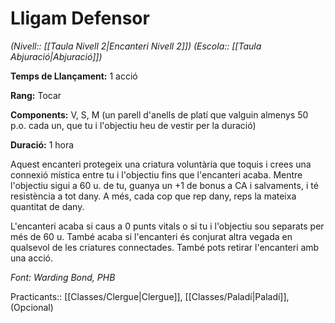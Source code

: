 # Lligam Defensor

*(Nivell:: [[Taula Nivell 2|Encanteri Nivell 2]]) (Escola:: [[Taula Abjuració|Abjuració]])*

**Temps de Llançament:** 1 acció

**Rang:** Tocar

**Components:** V, S, M (un parell d'anells de platí que valguin almenys 50 p.o. cada un, que tu i l'objectiu heu de vestir per la duració)

**Duració:** 1 hora

Aquest encanteri protegeix una criatura voluntària que toquis i crees una connexió mística entre tu i l'objectiu fins que l'encanteri acaba. Mentre l'objectiu sigui a 60 u. de tu, guanya un +1 de bonus a CA i salvaments, i té resistència a tot dany. A més, cada cop que rep dany, reps la mateixa quantitat de dany.

L'encanteri acaba si caus a 0 punts vitals o si tu i l'objectiu sou separats per més de 60 u. També acaba si l'encanteri és conjurat altra vegada en qualsevol de les criatures connectades. També pots retirar l'encanteri amb una acció.


*Font: Warding Bond, PHB*



Practicants:: [[Classes/Clergue|Clergue]], [[Classes/Paladí|Paladí]], (Opcional)